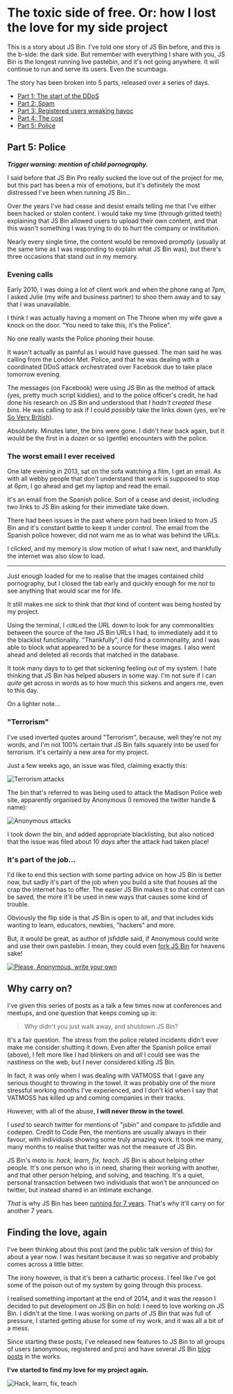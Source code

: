 # The toxic side of free. Or: how I lost the love for my side project

This is a story about JS Bin. I've told one story of JS Bin before, and this is the b-side: the dark side. But remember with everything I share with you, JS Bin is the longest running live pastebin, and it's not going anywhere. It will continue to run and serve its users. Even the scumbags.

<!--more-->

The story has been broken into 5 parts, released over a series of days.

- [Part 1: The start of the DDoS](/jsbin-toxic-part-1)
- [Part 2: Spam](/jsbin-toxic-part-2)
- [Part 3: Registered users wreaking havoc](/jsbin-toxic-part-3)
- [Part 4: The cost](/jsbin-toxic-part-4)
- [Part 5: Police](/jsbin-toxic-part-5)

## Part 5: Police

***Trigger warning: mention of child pornography.***

I said before that JS Bin Pro really sucked the love out of the project for me, but this part has been a mix of emotions, but it's definitely the most distressed I've been when running JS Bin...

Over the years I've had cease and desist emails telling me that I've either been hacked or stolen content. I would take my time (through gritted teeth) explaining that JS Bin allowed users to upload their own content, and that this wasn't something I was trying to do to hurt the company or institution.

Nearly every single time, the content would be removed promptly (usually at the same time as I was responding to explain what JS Bin was), but there's three occasions that stand out in my memory.

### Evening calls

Early 2010, I was doing a lot of client work and when the phone rang at 7pm, I asked Julie (my wife and business partner) to shoo them away and to say that I was unavailable.

I think I was actually having a moment on The Throne when my wife gave a knock on the door. "You need to take this, it's the Police".

No one really wants the Police phoning their house.

It wasn't actually as painful as I would have guessed. The man said he was calling from the London Met. Police, and that he was dealing with a coordinated DDoS attack orchestrated over Facebook due to take place tomorrow evening.

The messages (on Facebook) were using JS Bin as the method of attack (yes, pretty much script kiddies), and to the police officer's credit, he had done his research on JS Bin and understood that *I hadn't created these bins*. He was calling to ask if I could *possibly* take the links down (yes, we're [So Very British](https://twitter.com/soverybritish)).

Absolutely. Minutes later, the bins were gone. I didn't hear back again, but it would be the first in a dozen or so (gentle) encounters with the police.

### The worst email I ever received

One late evening in 2013, sat on the sofa watching a film, I get an email. As with all webby people that don't understand that work is supposed to stop at 6pm, I go ahead and get my laptop and read the email.

It's an email from the Spanish police. Sort of a cease and desist, including two links to JS Bin asking for their immediate take down.

There had been issues in the past where porn had been linked to from JS Bin and it's constant battle to keep it under control. The email from the Spanish police however, did not warn me as to what was behind the URLs.

I clicked, and my memory is slow motion of what I saw next, and thankfully the internet was also slow to load.

---

Just enough loaded for me to realise that the images contained child pornography, but I closed the tab early and quickly enough for me *not* to see anything that would scar me for life.

It still makes me sick to think that *that* kind of content was being hosted by my project.

Using the terminal, I `cURL`ed the URL down to look for any commonalities between the source of the two JS Bin URLs I had, to immediately add it to the blacklist functionality. "Thankfully", I did find a commonality, and I was able to block what appeared to be a source for these images. I also went ahead and deleted all records that matched in the database.

It took many days to to get that sickening feeling out of my system. I hate thinking that JS Bin has helped abusers in some way. I'm not sure if I can *quite* get across in words as to how much this sickens and angers me, even to this day.

On a lighter note...

### "Terrorism"

I've used inverted quotes around "Terrorism", because, well they're not my words, and I'm not 100% certain that JS Bin falls squarely into be used for terrorism. It's certainly a new area for my project.

Just a few weeks ago, an issue was filed, claiming exactly this:

![Terrorism attacks](/images/jsbin-terrorism.png)

The bin that's referred to was being used to attack the Madison Police web site, apparently organised by Anonymous (I removed the twitter handle & name):

![Anonymous attacks](/images/jsbin-anonymous-attack.jpg)

I took down the bin, and added appropriate blacklisting, but also noticed that the issue was filed about 10 *days* after the attack had taken place!

### It's part of the job...

I'd like to end this section with some parting advice on how JS Bin is better now, but sadly it's part of the job when you build a site that houses all the crap the internet has to offer. The easier JS Bin makes it so that content can be saved, the more it'll be used in new ways that causes some kind of trouble.

Obviously the flip side is that JS Bin is open to all, and that includes kids wanting to learn, educators, newbies, "hackers" and more.

But, it would be great, as author of jsfiddle said, if Anonymous could write and use their own pastebin. I mean, they could even [fork JS Bin](https://github.com/jsbin/jsbin) for heavens sake!

[![Please, Anonymous, write your own](/images/jsbin-please-write.png)](https://twitter.com/zalun/status/602586249203945472)

## Why carry on?

I've given this series of posts as a talk a few times now at conferences and meetups, and one question that keeps coming up is:

> Why didn't you just walk away, and shutdown JS Bin?

It's a fair question. The stress from the police related incidents didn't ever make me consider shutting it down. Even after the Spanish police email (above), I felt more like I had blinkers on and *all* I could see was the nastiness on the web, but I never considered killing JS Bin.

In fact, it was only when I was dealing with VATMOSS that I gave any serious thought to throwing in the towel. It was probably one of the more stressful working months I've experienced, and I don't kid when I say that VATMOSS has killed up and coming companies in their tracks.

However, with all of the abuse, **I will never throw in the towel**.

I *used* to search twitter for mentions of "jsbin" and compare to jsfiddle and codepen. Credit to Code Pen, the mentions are usually always in their favour, with individuals showing some truly amazing work. It took me many, many months to realise that twitter was not the measure of JS Bin.

JS Bin's moto is: *hack, learn, fix, teach*. JS Bin is about helping other people. It's one person who is in need, sharing their working with another, and that other person helping, and solving, and teaching. It's a quiet, personal transaction between two individuals that won't be announced on twitter, but instead shared in an intimate exchange.

*That* is why JS Bin has been [running for 7 years](https://remysharp.com/2008/10/06/js-bin-for-collaborative-javascript-debugging). That's why it'll carry on for another 7 years.

## Finding the love, again

I've been thinking about this post (and the public talk version of this) for about a year now. I was hesitant because it was so negative and probably comes across a little bitter.

The irony however, is that it's been a cathartic process. I feel like I've got some of the poison out of my system by going through this process.

I realised something important at the end of 2014, and it was the reason I decided to put development on JS Bin on hold: I need to love working on JS Bin. I didn't at the time. I was working on parts of JS Bin that was full of pressure, I started getting abuse for some of my work, and it was all a bit of a mess.

Since starting these posts, I've released new features to JS Bin to all groups of users (anonymous, registered and pro) and have several JS Bin [blog posts](http://jsbin.com/blog) in the works.

**I've started to find my love for my project again.**

![Hack, learn, fix, teach](/images/jsbin-t-shirt.jpg)